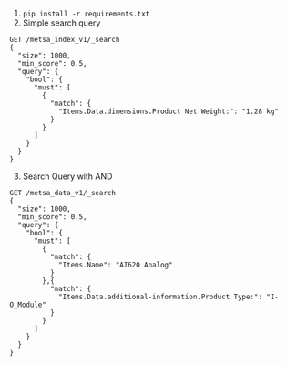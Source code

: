 1. `pip install -r requirements.txt `
2. Simple search query

```
GET /metsa_index_v1/_search
{
  "size": 1000,
  "min_score": 0.5,
  "query": {
    "bool": {
      "must": [
        {
          "match": {
            "Items.Data.dimensions.Product Net Weight:": "1.28 kg"
          }
        }
      ]
    }
  } 
}
```


3. Search Query with AND

```
GET /metsa_data_v1/_search
{
  "size": 1000,
  "min_score": 0.5,
  "query": {
    "bool": {
      "must": [
        {
          "match": {
            "Items.Name": "AI620 Analog"
          }
        },{
          "match": {
            "Items.Data.additional-information.Product Type:": "I-O_Module"
          }
        }
      ]
    }
  } 
}
```